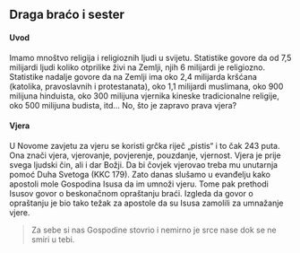 ## Draga braćo i sester

#### Uvod

Imamo mnoštvo religija i religioznih ljudi u svijetu. Statistike govore da od 7,5 milijardi ljudi koliko otprilike živi na Zemlji, njih 6 milijardi je religiozno. Statistike nadalje govore da na Zemlji ima oko 2,4 milijarda kršćana (katolika, pravoslavnih i protestanata), oko 1,1 milijardi muslimana, oko 900 milijuna hinduista, oko 300 milijuna vjernika kineske tradicionalne religije, oko 500 milijuna budista, itd… No, što je zapravo prava vjera?

#### Vjera

U Novome zavjetu za vjeru se koristi grčka riječ „pistis“ i to čak 243 puta. Ona znači vjera, vjerovanje, povjerenje, pouzdanje, vjernost. Vjera je prije svega ljudski čin, ali i dar Božji. Da bi čovjek vjerovao treba mu unutarnja pomoć Duha Svetoga (KKC 179). Zato danas slušamo u evanđelju kako apostoli mole Gospodina Isusa da im umnoži vjeru. Tome pak prethodi Isusov govor o beskonačnom opraštanju braći. Izgleda da govor o opraštanju je bio tako težak za apostole da su Isusa zamolili za umnažanje vjere.

> Za sebe si nas Gospodine stovrio i nemirno je srce nase dok se ne smiri u tebi.
